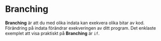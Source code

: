 # Branching

__Branching__ är att du med olika indata kan exekvera olika bitar av kod. Förändring på indata förändrar exekveringen av ditt program. Det enklaste exemplet att visa praktiskt på __Branching__ är `if`.
